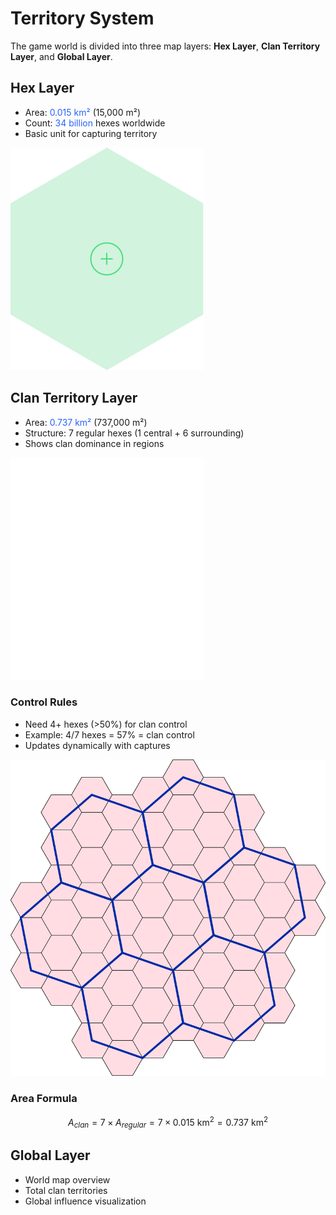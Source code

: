 # Territory System

The game world is divided into three map layers: **Hex Layer**, **Clan Territory Layer**, and **Global Layer**.

## Hex Layer

- Area: <span style="color: #2962FF">0.015 km²</span> (15,000 m²)
- Count: <span style="color: #2962FF">34 billion</span> hexes worldwide
- Basic unit for capturing territory

![Regular Hex Example](media/mine-hex.svg)

## Clan Territory Layer

- Area: <span style="color: #2962FF">0.737 km²</span> (737,000 m²)
- Structure: 7 regular hexes (1 central + 6 surrounding)
- Shows clan dominance in regions

![Clan Territory Example](media/hex-clan-level.svg)

### Control Rules
- Need 4+ hexes (>50%) for clan control
- Example: 4/7 hexes = 57% = clan control
- Updates dynamically with captures


![Territory Structure](media/nested-hexes.png)


### Area Formula
```math
A_{clan} = 7 × A_{regular} = 7 × 0.015 \text{ km}^2 = 0.737 \text{ km}^2
```

## Global Layer
- World map overview
- Total clan territories
- Global influence visualization